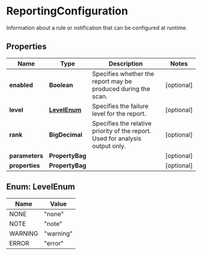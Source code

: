 

# ReportingConfiguration

Information about a rule or notification that can be configured at runtime.

## Properties

| Name | Type | Description | Notes |
|------------ | ------------- | ------------- | -------------|
|**enabled** | **Boolean** | Specifies whether the report may be produced during the scan. |  [optional] |
|**level** | [**LevelEnum**](#LevelEnum) | Specifies the failure level for the report. |  [optional] |
|**rank** | **BigDecimal** | Specifies the relative priority of the report. Used for analysis output only. |  [optional] |
|**parameters** | **PropertyBag** |  |  [optional] |
|**properties** | **PropertyBag** |  |  [optional] |



## Enum: LevelEnum

| Name | Value |
|---- | -----|
| NONE | &quot;none&quot; |
| NOTE | &quot;note&quot; |
| WARNING | &quot;warning&quot; |
| ERROR | &quot;error&quot; |



